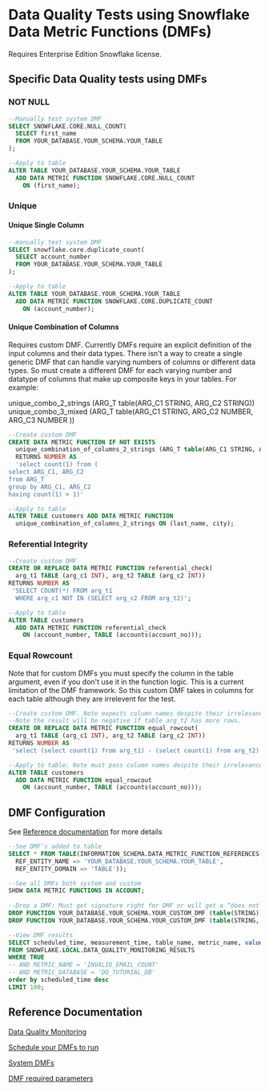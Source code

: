 # Data Quality Tests using Snowflake Data Metric Functions (DMFs)

Requires Enterprise Edition Snowflake license.

## Specific Data Quality tests using DMFs

### NOT NULL

```sql title="NOT NULL"  linenums="0"
--Manually test system DMF 
SELECT SNOWFLAKE.CORE.NULL_COUNT(
  SELECT first_name
  FROM YOUR_DATABASE.YOUR_SCHEMA.YOUR_TABLE
);

--Apply to table
ALTER TABLE YOUR_DATABASE.YOUR_SCHEMA.YOUR_TABLE
  ADD DATA METRIC FUNCTION SNOWFLAKE.CORE.NULL_COUNT
    ON (first_name);
```

### Unique
#### Unique Single Column

```sql title="Unique test single column"  linenums="0"
--manually test system DMF
SELECT snowflake.core.duplicate_count(
  SELECT account_number
  FROM YOUR_DATABASE.YOUR_SCHEMA.YOUR_TABLE
);

--Apply to table
ALTER TABLE YOUR_DATABASE.YOUR_SCHEMA.YOUR_TABLE
  ADD DATA METRIC FUNCTION SNOWFLAKE.CORE.DUPLICATE_COUNT
    ON (account_number);
```

#### Unique Combination of Columns
Requires custom DMF. Currently DMFs require an explicit definition of the input columns and their data types. There isn't a way to create a single generic DMF that can handle varying numbers of columns or different data types. So must create a different DMF for each varying number and datatype of columns that make up composite keys in your tables. For example:

unique_combo_2_strings (ARG_T table(ARG_C1 STRING, ARG_C2 STRING))
unique_combo_3_mixed (ARG_T table(ARG_C1 STRING, ARG_C2 NUMBER, ARG_C3 NUMBER ))



```sql title="Unique combination of columns"  linenums="0"
--Create custom DMF
CREATE DATA METRIC FUNCTION IF NOT EXISTS
  unique_combination_of_columns_2_strings (ARG_T table(ARG_C1 STRING, ARG_C2 STRING))
  RETURNS NUMBER AS
  'select count(1) from (
select ARG_C1, ARG_C2
from ARG_T
group by ARG_C1, ARG_C2
having count(1) > 1)'

--Apply to table
ALTER TABLE customers ADD DATA METRIC FUNCTION
  unique_combination_of_columns_2_strings ON (last_name, city);
```

### Referential Integrity

```sql title="Referential integrity test"  linenums="0"
--Create custom DMF
CREATE OR REPLACE DATA METRIC FUNCTION referential_check(
  arg_t1 TABLE (arg_c1 INT), arg_t2 TABLE (arg_c2 INT))
RETURNS NUMBER AS
 'SELECT COUNT(*) FROM arg_t1
  WHERE arg_c1 NOT IN (SELECT arg_c2 FROM arg_t2)';

--Apply to table
ALTER TABLE customers
  ADD DATA METRIC FUNCTION referential_check
    ON (account_number, TABLE (accounts(account_no)));
```

### Equal Rowcount
Note that for custom DMFs you must specify the column in the table argument, even if you don't use it in the function logic. This is a current limitation of the DMF framework. So this custom DMF takes in columns for each table although they are irrelevent for the test.

```sql title="referential integrity"  linenums="0"
--Create custom DMF. Note expects column names despite their irrelevance for this test
--Note the result will be negative if table arg_t2 has more rows. 
CREATE OR REPLACE DATA METRIC FUNCTION equal_rowcout(
  arg_t1 TABLE (arg_c1 INT), arg_t2 TABLE (arg_c2 INT))
RETURNS NUMBER AS
 'select (select count(1) from arg_t1) - (select count(1) from arg_t2)';

--Apply to table: Note must pass column names despite their irrelevance for this test
ALTER TABLE customers
  ADD DATA METRIC FUNCTION equal_rowcout
    ON (account_number, TABLE (accounts(account_no)));
```


## DMF Configuration

See [Reference documentation](#reference-documentation) for more details

```sql  linenums="0"
--See DMF's added to table
SELECT * FROM TABLE(INFORMATION_SCHEMA.DATA_METRIC_FUNCTION_REFERENCES(
  REF_ENTITY_NAME => 'YOUR_DATABASE.YOUR_SCHEMA.YOUR_TABLE',
  REF_ENTITY_DOMAIN => 'TABLE'));

--See all DMFs both system and custom
SHOW DATA METRIC FUNCTIONS IN ACCOUNT;
  
--Drop a DMF: Must get signature right for DMF or will get a “does not exist” error:
DROP FUNCTION YOUR_DATABASE.YOUR_SCHEMA.YOUR_CUSTOM_DMF (table(STRING))
DROP FUNCTION YOUR_DATABASE.YOUR_SCHEMA.YOUR_CUSTOM_DMF (table(STRING, STRING)) -–e.g diff signature

--View DMF results
SELECT scheduled_time, measurement_time, table_name, metric_name, value
FROM SNOWFLAKE.LOCAL.DATA_QUALITY_MONITORING_RESULTS
WHERE TRUE
-- AND METRIC_NAME = 'INVALID_EMAIL_COUNT'
-- AND METRIC_DATABASE = 'DQ_TUTORIAL_DB'
order by scheduled_time desc
LIMIT 100;

```

## Reference Documentation

[Data Quality Monitoring](https://docs.snowflake.com/en/user-guide/data-quality-intro)

[Schedule your DMFs to run](https://docs.snowflake.com/en/user-guide/data-quality-working#label-data-quality-schedule)

[System DMFs](https://docs.snowflake.com/en/user-guide/data-quality-system-dmfs#system-dmfs)

[DMF required parameters](https://docs.snowflake.com/en/sql-reference/sql/create-data-metric-function#required-parameters)